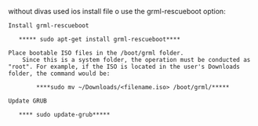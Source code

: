 without divas used ios install file 
o use the grml-rescueboot option:

    Install grml-rescueboot

       ***** sudo apt-get install grml-rescueboot****

    Place bootable ISO files in the /boot/grml folder.
        Since this is a system folder, the operation must be conducted as "root". For example, if the ISO is located in the user's Downloads folder, the command would be:

            ****sudo mv ~/Downloads/<filename.iso> /boot/grml/*****

    Update GRUB

       **** sudo update-grub*****
